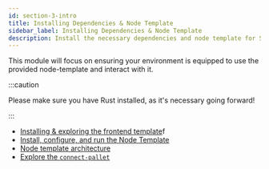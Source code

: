 ```yaml
---
id: section-3-intro
title: Installing Dependencies & Node Template
sidebar_label: Installing Dependencies & Node Template
description: Install the necessary dependencies and node template for Substrate development.
---
```


This module will focus on ensuring your environment is equipped to use the provided node-template and interact with it.

:::caution

Please make sure you have Rust installed, as it's necessary going forward!

:::

- [Installing & exploring the frontend template](./install-explore-frontend.md)f
- [Install, configure, and run the Node Template](./install-deps.md)
- [Node template architecture](./node-template-tour.md)
- [Explore the `connect-pallet`](./explore-pallet-template.md)